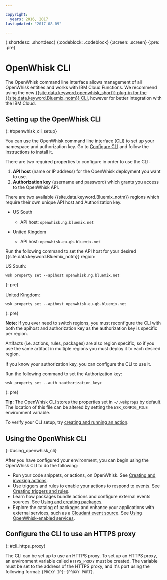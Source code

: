 ```yaml
---

copyright:
  years: 2016, 2017
lastupdated: "2017-08-09"

---
```


{:shortdesc: .shortdesc}
{:codeblock: .codeblock}
{:screen: .screen}
{:pre: .pre}

# OpenWhisk CLI

The OpenWhisk command line interface allows management of all OpenWhisk entities and works with IBM Cloud Functions. We recommend using the new [{{site.data.keyword.openwhisk_short}} plug-in for the {{site.data.keyword.Bluemix_notm}} CLI.](./bluemix_cli.html) however for better integration with the IBM Cloud.

## Setting up the OpenWhisk CLI 
{: #openwhisk_cli_setup}

You can use the OpenWhisk command line interface (CLI) to set up your namespace and authorization key.
Go to [Configure CLI](https://console.{DomainName}/openwhisk/cli) and follow the instructions to install it.

There are two required properties to configure in order to use the CLI:

1. **API host** (name or IP address) for the OpenWhisk deployment you want to use.
2. **Authorization key** (username and password) which grants you access to the OpenWhisk API.

There are two available {{site.data.keyword.Bluemix_notm}} regions which require their own unique API host and Authorization key.

* US South
  * API host: `openwhisk.ng.bluemix.net`

* United Kingdom
  * API host: `openwhisk.eu-gb.bluemix.net`

Run the following command to set the API host for your desired {{site.data.keyword.Bluemix_notm}} region:

US South:
```
wsk property set --apihost openwhisk.ng.bluemix.net
```
{: pre} 

United Kingdom:
```
wsk property set --apihost openwhisk.eu-gb.bluemix.net
```
{: pre}

**Note:** If you ever need to switch regions, you must reconfigure the CLI with both the apihost and authorization key as the authorization key is specific per region.

Artifacts (i.e. actions, rules, packages) are also region specific, so if you use the same artifact in multiple regions you must deploy it to each desired region.

If you know your authorization key, you can configure the CLI to use it. 

Run the following command to set the Authorization key:

```
wsk property set --auth <authorization_key>
```
{: pre}

**Tip:** The OpenWhisk CLI stores the properties set in `~/.wskprops` by default. The location of this file can be altered by setting the `WSK_CONFIG_FILE` environment variable. 

To verify your CLI setup, try [creating and running an action](./index.html#openwhisk_start_hello_world).

## Using the OpenWhisk CLI
{: #using_openwhisk_cli}

After you have configured your environment, you can begin using the OpenWhisk CLI to do the following:

* Run your code snippets, or actions, on OpenWhisk. See [Creating and invoking actions](./openwhisk_actions.html).
* Use triggers and rules to enable your actions to respond to events. See [Creating triggers and rules](./openwhisk_triggers_rules.html).
* Learn how packages bundle actions and configure external events sources. See [Using and creating packages](./openwhisk_packages.html).
* Explore the catalog of packages and enhance your applications with external services, such as a [Cloudant event source](./openwhisk_cloudant.html). See [Using OpenWhisk-enabled services](./openwhisk_catalog.html).

## Configure the CLI to use an HTTPS proxy
{: #cli_https_proxy}

The CLI can be set up to use an HTTPS proxy. To set up an HTTPS proxy, an environment variable called `HTTPS_PROXY` must be created. The variable must be set to the address of the HTTPS proxy, and it's port using the following format:
`{PROXY IP}:{PROXY PORT}`.
